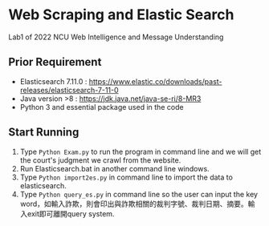 # Web Scraping and Elastic Search
 Lab1 of 2022 NCU Web Intelligence and Message Understanding
## Prior Requirement
* Elasticsearch 7.11.0 : https://www.elastic.co/downloads/past-releases/elasticsearch-7-11-0
* Java version >8 : https://jdk.java.net/java-se-ri/8-MR3
* Python 3 and essential package used in the code
## Start Running
1. Type `Python Exam.py` to run the program in command line and we will get the court's judgment we crawl from the website.
2. Run Elasticsearch.bat in another command line windows.
3. Type `Python import2es.py` in command line to import the data to elasticsearch.
4. Type `Python query_es.py` in command line so the user can input the key word，如輸入詐欺，則會印出與詐欺相關的裁判字號、裁判日期、摘要。輸入exit即可離開query system.

